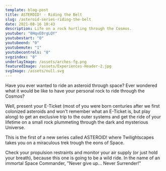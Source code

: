 ```yaml
---
template: blog-post
title: ASTEROID! - Riding the Belt
slug: /asteroid-series-riding-the-belt
date: 2021-08-16 10:43
description: Life on a rock hurtling through the Cosmos.
youtuber: "8HqvE0rgLQY"
youtubestart: "0"
youtubeend: "0"
youtubemute: "1"
youtubecontrols: "0"
svgzindex: "0"
underlayImage: /assets/arches-fg.png
featuredImage: /assets/Experiences-Header-2.jpg
svgImage: /assets/null.svg
---
```

Have you ever wanted to ride an asteroid through space? Ever wondered what it would be like to have your personal rock to ride through the Cosmos? 

Well, present your E-Ticket (most of you were born centuries after we first colonized asteroids and won't remember what an E-Ticket is, but play along) to get an exclusive trip to the outer systems and get the ride of your lifetime on a small rock plummeting through the dark and mysterious Universe. 

This is the first of a new series called ASTEROID! where Twilightscapes takes you on a miraculous trek trough the eons of Space. 

Check your propulsion restraints and monitor your air supply (or just hold your breath), because this one is going to be a wild ride. In the name of an immortal Space Commander, "Never give up... Never Surrender!"

